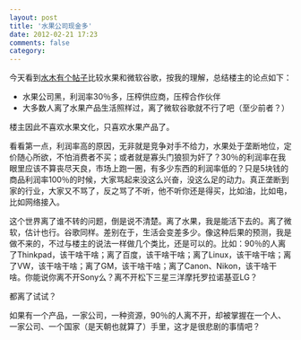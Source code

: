 ```yaml
---
layout: post
title: '水果公司现金多'
date: 2012-02-21 17:23
comments: false
category: 
---
```

    

今天看到[水木有个帖子](http://www.newsmth.net/bbstcon.php?board=ITExpress&gid=1192075)比较水果和微软谷歌，按我的理解，总结楼主的论点如下：

  * 水果公司黑，利润率30％多，压榨供应商，压榨合作伙伴
  * 大多数人离了水果产品生活照样过，离了微软谷歌就不行了吧（至少前者？）

楼主因此不喜欢水果文化，只喜欢水果产品了。

看看第一点，利润率高的原因，无非就是竞争对手不给力，水果处于垄断地位，定价随心所欲，不怕消费者不买；或者就是寡头门狼狈为奸了？30％的利润率在我眼里应该不算丧尽天良，市场上跑一圈，有多少东西的利润率低的？只是5块钱的商品利润率100％的时候，大家骂起来没这么兴奋，没这么足的动力。真正垄断到家的行业，大家又不骂了，反之骂了不听，他不听你还是得买，比如油，比如电，比如网络接入。

这个世界离了谁不转的问题，倒是说不清楚。离了水果，我是能活下去的。离了微软，估计也行。谷歌同样。差别在于，生活会变差多少。像这种后果的预测，我是做不来的，不过与楼主的说法一样做几个类比，还是可以的。比如：90％的人离了Thinkpad，该干啥干啥；离了百度，该干啥干啥；离了Linux，该干啥干啥；离了VW，该干啥干啥；离了GM，该干啥干啥；离了Canon、Nikon，该干啥干啥。你能说你离不开Sony么？离不开松下三星三洋摩托罗拉诺基亚LG？

都离了试试？

如果有一个产品，一家公司，一种资源，90％的人离不开，却被掌握在一个人、一家公司、一个国家（是天朝也就算了）手里，这才是很悲剧的事情吧？
